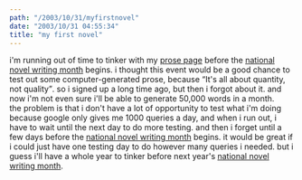 ```yaml
---
path: "/2003/10/31/myfirstnovel" 
date: "2003/10/31 04:55:34" 
title: "my first novel" 
---
```

i'm running out of time to tinker with my <a href="http://www.randomchaos.com/language/prose.php">prose page</a> before the <a href="http://nanowrimo.org/">national novel writing month</a> begins. i thought this event would be a good chance to test out some computer-generated prose, because <q>It's all about quantity, not quality</q>. so i signed up a long time ago, but then i forgot about it. and now i'm not even sure i'll be able to generate 50,000 words in a month.<br>the problem is that i don't have a lot of opportunity to test what i'm doing because google only gives me 1000 queries a day, and when i run out, i have to wait until the next day to do more testing. and then i forget until a few days before the <a href="http://nanowrimo.org/">national novel writing month</a> begins. it would be great if i could just have one testing day to do however many queries i needed. but i guess i'll have a whole year to tinker before next year's <a href="http://nanowrimo.org/">national novel writing month</a>.
